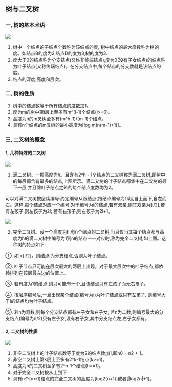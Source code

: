 ## 树与二叉树

### 一, 树的基本术语

![](https://github.com/chensongpoixs/cstructdata/tree/master/%E4%B8%89%2C%E6%A0%91%E4%B8%8E%E4%BA%8C%E5%8F%89%E6%A0%91/img/tree_.png?raw=true)

1. 树中一个结点的子结点个数称为该结点的度, 树中结点的最大度数称为树的度。如结点B的度为2,结点D的度为3,树的度为3.
2. 度大于0的结点称为分支结点(又称非终端结点),度为0(没有子女结点)的结点称为叶子结点(又称终端结点)。在分支结点中,每个结点的分支数就是该结点的度。
3. 结点的深度,高度和层次。

### 二, 树的性质

1. 树中的结点数等于所有结点的度数加1。
2. 度为m的树中第i层上至多有m^(i-1)个结点(i>=0)。
3. 高度为h的m叉树至多有(m^h-1)/(m-1)个结点。
4. 具有n个结点的m叉树的最小高度为[log m(n(m-1)+1)]。

### 三, 二叉树的概念


#### 1, 几种特殊的二叉树

![](https://github.com/chensongpoixs/cstructdata/tree/master/%E4%B8%89%2C%E6%A0%91%E4%B8%8E%E4%BA%8C%E5%8F%89%E6%A0%91/img/full_binary_tree.png?raw=true)


1. 满二叉树。一颗高度为h。且含有2^h - 1个结点的二叉树称为满二叉树,即树中的每层都含有最多的结点,上图所示。满二叉树的叶子结点都集中在二叉树的最下一层,并且除叶子结点之外的每个结点度数均为2。

可以对满二叉树按层续编号:约定编号从跟结点(跟结点编号为1)起,自上而下,自左而右。这样,每个结点对应一个编号,对于编号为i的结点,若有双亲,则其双亲为[i/2],若有左孩子,则左孩子为2i; 若有右孩子,则右孩子为2i+1。


![](https://github.com/chensongpoixs/cstructdata/tree/master/%E4%B8%89%2C%E6%A0%91%E4%B8%8E%E4%BA%8C%E5%8F%89%E6%A0%91/img/compelte_binary_tree.png?raw=true)

2. 完全二叉树。设一个高度为h,有n个结点的二叉树,当且仅当其每个结点都与高度为h的满二叉树中编号为1到n的结点一一对应时,称为完全二叉树,如上图。这种树的特点如下:

①. 如i<[i/2]，则结点i为分支结点,否则为叶子结点。

②. 叶子节点只可能在层次最大的两层上出现。对于最大层次中的叶子结点,都依赖排列在该层最左边的位置上。

③. 若有度为1的结点,则只可能有一个,且该结点只有左孩子而无右孩子。

④. 按层序编号后,一旦出现某个结点(编号为i)为叶子结点或只有左孩子, 则编号大于i的结点均为叶子结点。

⑤. 若n为奇数,则每个分支结点都有左子女和右子女; 若n为二数,则编号最大的分支结点(编号为n/2)只有左子女,没有右子女,其中分支结点左,右子女都有。

#### 2, 二叉树的性质

![](https://github.com/chensongpoixs/cstructdata/tree/master/%E4%B8%89%2C%E6%A0%91%E4%B8%8E%E4%BA%8C%E5%8F%89%E6%A0%91/img/binary_tree_n0.png?raw=true)


1. 非空二叉树上的叶子结点数等于度为2的结点数加1,即n0 = n2 + 1。
2. 非空二叉树上第k层上至多有2^k-1结点(k>=1)。
3. 高度为h的二叉树至多有2^h-1个结点(h>=1)。
4. 对于完全二叉树按从上到下
5. 具有n个(n>0)结点的完全二叉树的高度为[log2(n+1)]或者[|log2n|+1]。
